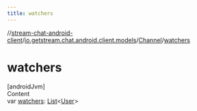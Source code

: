 ```yaml
---
title: watchers
---
```

//[stream-chat-android-client](../../../index.md)/[io.getstream.chat.android.client.models](../index.md)/[Channel](index.md)/[watchers](watchers.md)



# watchers  
[androidJvm]  
Content  
var [watchers](watchers.md): [List](https://kotlinlang.org/api/latest/jvm/stdlib/kotlin.collections/-list/index.html)&lt;[User](../User/index.md)&gt;  



